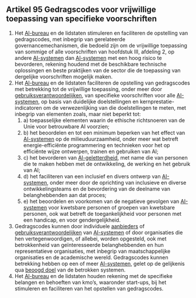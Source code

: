 ## Artikel 95 Gedragscodes voor vrijwillige toepassing van specifieke voorschriften

1. Het [AI-bureau](a3.md#^aibur) en de lidstaten stimuleren en faciliteren de opstelling van gedragscodes, met inbegrip van gerelateerde governancemechanismen, die bedoeld zijn om de vrijwillige toepassing van sommige of alle voorschriften van hoofdstuk III, afdeling 2, op andere [AI-systemen](a3.md#^ai-systeem) dan [AI-systemen](a3.md#^ai-systeem) met een hoog risico te bevorderen, rekening houdend met de beschikbare technische oplossingen en beste praktijken van de sector die de toepassing van dergelijke voorschriften mogelijk maken.
2. Het [AI-bureau](a3.md#^aibur) en de lidstaten faciliteren de opstelling van gedragscodes met betrekking tot de vrijwillige toepassing, onder meer door [gebruiksverantwoordelijken](a3.md#^gebruiksverantwoordelijke), van specifieke voorschriften voor alle [AI-systemen](a3.md#^ai-systeem), op basis van duidelijke doelstellingen en kernprestatie-indicatoren om de verwezenlijking van die doelstellingen te meten, met inbegrip van elementen zoals, maar niet beperkt tot:
	1. a) toepasselijke elementen waarin de ethische richtsnoeren van de Unie voor betrouwbare AI voorzien;
	2. b) het beoordelen en tot een minimum beperken van het effect van [AI-systemen](a3.md#^ai-systeem) op de milieuduurzaamheid, onder meer wat betreft energie-efficiënte programmering en technieken voor het op efficiënte wijze ontwerpen, trainen en gebruiken van AI;
	3. c) het bevorderen van [AI-geletterdheid](a3.md#^aigell), met name die van personen die te maken hebben met de ontwikkeling, de werking en het gebruik van AI;
	4. d) het faciliteren van een inclusief en divers ontwerp van [AI-systemen](a3.md#^ai-systeem), onder meer door de oprichting van inclusieve en diverse ontwikkelingsteams en de bevordering van de deelname van belanghebbenden aan dat proces;
	5. e) het beoordelen en voorkomen van de negatieve gevolgen van [AI-systemen](a3.md#^ai-systeem) voor kwetsbare personen of groepen van kwetsbare personen, ook wat betreft de toegankelijkheid voor personen met een handicap, en voor gendergelijkheid.
3. Gedragscodes kunnen door individuele [aanbieders](a3.md#^aanbieder) of [gebruiksverantwoordelijken](a3.md#^gebruiksverantwoordelijke) van [AI-systemen](a3.md#^ai-systeem) of door organisaties die hen vertegenwoordigen, of allebei, worden opgesteld, ook met betrokkenheid van geïnteresseerde belanghebbenden en hun representatieve organisaties, met inbegrip van maatschappelijke organisaties en de academische wereld. Gedragscodes kunnen betrekking hebben op een of meer [AI-systemen](a3.md#^ai-systeem), gelet op de gelijkenis qua [beoogd doel](a3.md#^bedoel) van de betrokken systemen.
4. Het [AI-bureau](a3.md#^aibur) en de lidstaten houden rekening met de specifieke belangen en behoeften van kmo’s, waaronder start-ups, bij het stimuleren en faciliteren van het opstellen van gedragscodes.